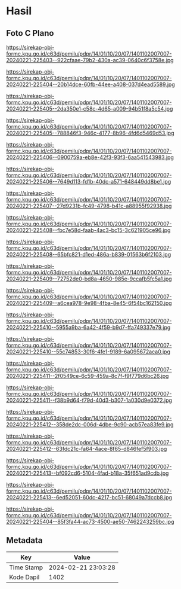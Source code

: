 # Hasil

## Foto C Plano

https://sirekap-obj-formc.kpu.go.id/c63d/pemilu/pdpr/14/01/10/20/07/1401102007007-20240221-225403--922cfaae-79b2-430a-ac39-0640c6f3758e.jpg

https://sirekap-obj-formc.kpu.go.id/c63d/pemilu/pdpr/14/01/10/20/07/1401102007007-20240221-225404--20b14dce-60fb-44ee-a408-037d4ead5589.jpg

https://sirekap-obj-formc.kpu.go.id/c63d/pemilu/pdpr/14/01/10/20/07/1401102007007-20240221-225405--2da350e1-c58c-4d65-a009-94b51f8a5c54.jpg

https://sirekap-obj-formc.kpu.go.id/c63d/pemilu/pdpr/14/01/10/20/07/1401102007007-20240221-225405--788846f3-946c-4177-8b96-4fd6d5469d53.jpg

https://sirekap-obj-formc.kpu.go.id/c63d/pemilu/pdpr/14/01/10/20/07/1401102007007-20240221-225406--0900759a-eb8e-42f3-93f3-6aa541543983.jpg

https://sirekap-obj-formc.kpu.go.id/c63d/pemilu/pdpr/14/01/10/20/07/1401102007007-20240221-225406--7649d113-fd1b-40dc-a571-648449dd8be1.jpg

https://sirekap-obj-formc.kpu.go.id/c63d/pemilu/pdpr/14/01/10/20/07/1401102007007-20240221-225407--27d9231b-fc49-4798-b41c-a88955f92938.jpg

https://sirekap-obj-formc.kpu.go.id/c63d/pemilu/pdpr/14/01/10/20/07/1401102007007-20240221-225408--fbc7e58d-faab-4ac3-bc15-3c621905ce96.jpg

https://sirekap-obj-formc.kpu.go.id/c63d/pemilu/pdpr/14/01/10/20/07/1401102007007-20240221-225408--65bfc821-d1ed-486a-b839-01563b6f2103.jpg

https://sirekap-obj-formc.kpu.go.id/c63d/pemilu/pdpr/14/01/10/20/07/1401102007007-20240221-225409--72752de0-bd8a-4650-985e-9ccafb5fc5a1.jpg

https://sirekap-obj-formc.kpu.go.id/c63d/pemilu/pdpr/14/01/10/20/07/1401102007007-20240221-225409--a6cea978-9e98-4fba-8e45-6f54bc162150.jpg

https://sirekap-obj-formc.kpu.go.id/c63d/pemilu/pdpr/14/01/10/20/07/1401102007007-20240221-225410--5955a9ba-6a42-4f59-b9d7-ffa749337e79.jpg

https://sirekap-obj-formc.kpu.go.id/c63d/pemilu/pdpr/14/01/10/20/07/1401102007007-20240221-225410--55c74853-30f6-4fe1-9189-6a095672aca0.jpg

https://sirekap-obj-formc.kpu.go.id/c63d/pemilu/pdpr/14/01/10/20/07/1401102007007-20240221-225411--2f0549ce-6c59-459a-8c7f-f9f779d6bc26.jpg

https://sirekap-obj-formc.kpu.go.id/c63d/pemilu/pdpr/14/01/10/20/07/1401102007007-20240221-225411--f38b9d64-f79d-40d3-b307-1a030d9e0372.jpg

https://sirekap-obj-formc.kpu.go.id/c63d/pemilu/pdpr/14/01/10/20/07/1401102007007-20240221-225412--358de2dc-006d-4dbe-9c90-acb57ea83fe9.jpg

https://sirekap-obj-formc.kpu.go.id/c63d/pemilu/pdpr/14/01/10/20/07/1401102007007-20240221-225412--63fdc21c-fa64-4ace-8f65-d846fef5f903.jpg

https://sirekap-obj-formc.kpu.go.id/c63d/pemilu/pdpr/14/01/10/20/07/1401102007007-20240221-225413--bf092cd6-5104-4fad-b18a-35f651ad9cdb.jpg

https://sirekap-obj-formc.kpu.go.id/c63d/pemilu/pdpr/14/01/10/20/07/1401102007007-20240221-225413--6ed52051-60dc-4217-bc51-68049a7dccb8.jpg

https://sirekap-obj-formc.kpu.go.id/c63d/pemilu/pdpr/14/01/10/20/07/1401102007007-20240221-225404--85f3fa44-ac73-4500-ae50-7462243259bc.jpg


## Metadata

| Key        | Value               |
| ---------- | ------------------- |
| Time Stamp | 2024-02-21 23:03:28 |
| Kode Dapil | 1402                |



